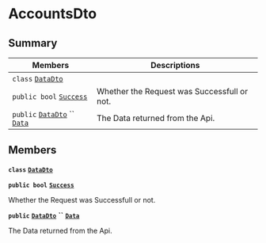# AccountsDto

## Summary

| Members                                                                                                                                                                                                                                        | Descriptions                                |
| ---------------------------------------------------------------------------------------------------------------------------------------------------------------------------------------------------------------------------------------------- | ------------------------------------------- |
| `class` [`DataDto`](AtomicMarketApiClient--Stats--AccountsDto--DataDto.md)                                                                                                                                                                     |                                             |
| `public bool` [`Success`](AtomicMarketApiClient--Stats--AccountsDto.md#class\_atomic\_market\_api\_client\_1\_1\_stats\_1\_1\_accounts\_dto\_1a506fb037fbb6bfe8f254c021a2c3cfac)                                                               | Whether the Request was Successfull or not. |
| `public` [`DataDto`](AtomicMarketApiClient--Stats--AccountsDto--DataDto.md) `` [`Data`](AtomicMarketApiClient--Stats--AccountsDto.md#class\_atomic\_market\_api\_client\_1\_1\_stats\_1\_1\_accounts\_dto\_1a65c0779654774581967081cf3136bd84) | The Data returned from the Api.             |

## Members

**`class`** [**`DataDto`**](AtomicMarketApiClient--Stats--AccountsDto--DataDto.md)

**`public bool`** [**`Success`**](AtomicMarketApiClient--Stats--AccountsDto.md#class\_atomic\_market\_api\_client\_1\_1\_stats\_1\_1\_accounts\_dto\_1a506fb037fbb6bfe8f254c021a2c3cfac)

Whether the Request was Successfull or not.

**`public`** [**`DataDto`**](AtomicMarketApiClient--Stats--AccountsDto--DataDto.md) **``** [**`Data`**](AtomicMarketApiClient--Stats--AccountsDto.md#class\_atomic\_market\_api\_client\_1\_1\_stats\_1\_1\_accounts\_dto\_1a65c0779654774581967081cf3136bd84)

The Data returned from the Api.
